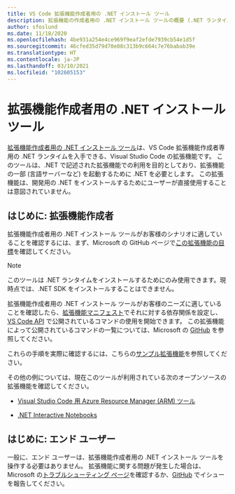 ```yaml
---
title: VS Code 拡張機能作成者用の .NET インストール ツール
description: 拡張機能の作成者用の .NET インストール ツールの概要 (.NET ランタイムをインストールするための Visual Studio Code 拡張機能)。
author: sfoslund
ms.date: 11/18/2020
ms.openlocfilehash: 4be931a254e4ce969f9eaf2efde7939cb54e1d5f
ms.sourcegitcommit: 46cfed35d79d70e08c313b9c664c7e76babab39e
ms.translationtype: HT
ms.contentlocale: ja-JP
ms.lasthandoff: 03/10/2021
ms.locfileid: "102605153"
---
```

# <a name="net-install-tool-for-extension-authors"></a>拡張機能作成者用の .NET インストール ツール

[拡張機能作成者用の .NET インストール ツール](https://github.com/dotnet/vscode-dotnet-runtime)は、VS Code 拡張機能作成者専用の .NET ランタイムを入手できる、Visual Studio Code の拡張機能です。 このツールは、.NET で記述された拡張機能での利用を目的としており、拡張機能の一部 (言語サーバーなど) を起動するために .NET を必要とします。 この拡張機能は、開発用の .NET をインストールするためにユーザーが直接使用することは意図されていません。

## <a name="getting-started-extension-authors"></a>はじめに: 拡張機能作成者

拡張機能作成者用の .NET インストール ツールがお客様のシナリオに適していることを確認するには、まず、Microsoft の GitHub ページで[この拡張機能の目標](https://github.com/dotnet/vscode-dotnet-runtime#goals-acquiring-net-core-for-extensions)を確認してください。

> [!NOTE]
> このツールは .NET ランタイムをインストールするためにのみ使用できます。現時点では、.NET SDK をインストールすることはできません。

拡張機能作成者用の .NET インストール ツールがお客様のニーズに適していることを確認したら、[拡張機能マニフェスト](https://code.visualstudio.com/api/references/extension-manifest)でそれに対する依存関係を設定し、[VS Code API](https://code.visualstudio.com/api/extension-guides/command#programmatically-executing-a-command) で公開されているコマンドの使用を開始できます。 この拡張機能によって公開されているコマンドの一覧については、Microsoft の [GitHub](https://github.com/dotnet/vscode-dotnet-runtime/blob/master/Documentation/commands.md) を参照してください。

これらの手順を実際に確認するには、こちらの[サンプル拡張機能](https://github.com/dotnet/vscode-dotnet-runtime/tree/master/sample)を参照してください。

その他の例については、現在このツールが利用されている次のオープンソースの拡張機能を確認してください。

- [Visual Studio Code 用 Azure Resource Manager (ARM) ツール](https://github.com/microsoft/vscode-azurearmtools)

- [.NET Interactive Notebooks](https://github.com/dotnet/interactive/tree/main/src/dotnet-interactive-vscode)

## <a name="getting-started-end-users"></a>はじめに: エンド ユーザー

一般に、エンド ユーザーは、拡張機能作成者用の .NET インストール ツールを操作する必要はありません。 拡張機能に関する問題が発生した場合は、Microsoft の[トラブルシューティング ページ](https://github.com/dotnet/vscode-dotnet-runtime/blob/master/Documentation/troubleshooting-runtime.md)を確認するか、[GitHub](https://github.com/dotnet/vscode-dotnet-runtime/issues) でイシューを報告してください。
